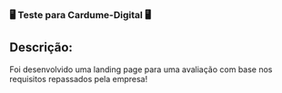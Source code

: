 ### 🖥️ Teste para Cardume-Digital 🖥️
##
<div>
<h2>Descrição:</h2>

<p>Foi desenvolvido uma landing page para uma avaliação com base nos requisitos repassados pela empresa!</p>
</div>
